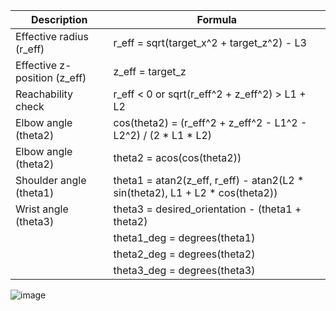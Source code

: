 Description                           | Formula
--------------------------------------|----------------------------------------------------------------------------------------
Effective radius (r_eff)              | r_eff = sqrt(target_x^2 + target_z^2) - L3
Effective z-position (z_eff)          | z_eff = target_z
Reachability check                    | r_eff < 0 or sqrt(r_eff^2 + z_eff^2) > L1 + L2
Elbow angle (theta2)                  | cos(theta2) = (r_eff^2 + z_eff^2 - L1^2 - L2^2) / (2 * L1 * L2)
Elbow angle (theta2)                  | theta2 = acos(cos(theta2))
Shoulder angle (theta1)               | theta1 = atan2(z_eff, r_eff) - atan2(L2 * sin(theta2), L1 + L2 * cos(theta2))
Wrist angle (theta3)                  | theta3 = desired_orientation - (theta1 + theta2)
                                      | theta1_deg = degrees(theta1)
                                      | theta2_deg = degrees(theta2)
                                      | theta3_deg = degrees(theta3)



![image](https://github.com/user-attachments/assets/b12a8b38-3763-4943-a9a9-28b3528eddeb)

